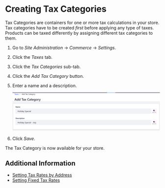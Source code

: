 # Creating Tax Categories

Tax Categories are containers for one or more tax calculations in your store. Tax categories have to be created _first_ before applying any type of taxes.  Products can be taxed differently by assigning different tax categories to them.

1. Go to _Site Administration_ → _Commerce_ → _Settings_.
1. Click the _Taxes_ tab.
1. Click the _Tax Categories_ sub-tab.
1. Click the _Add Tax Category_ button.
1. Enter a name and a description.

    <img src="./images/01.png" width="700px">

1. Click _Save_.

The Tax Category is now available for your store.

## Additional Information

* [Setting Tax Rates by Address](../setting-tax-rate-by-address/README.md)
* [Setting Fixed Tax Rates](../setting-tax-rate-by-fixed-rate/README.md)
